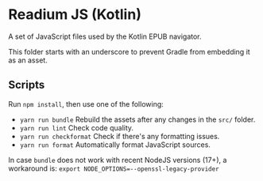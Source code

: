 # Readium JS (Kotlin)

A set of JavaScript files used by the Kotlin EPUB navigator.

This folder starts with an underscore to prevent Gradle from embedding it as an asset.

## Scripts

Run `npm install`, then use one of the following:

* `yarn run bundle` Rebuild the assets after any changes in the `src/` folder.
* `yarn run lint` Check code quality.
* `yarn run checkformat` Check if there's any formatting issues.
* `yarn run format` Automatically format JavaScript sources.

In case `bundle` does not work with recent NodeJS versions (17+), a workaround is:
`export NODE_OPTIONS=--openssl-legacy-provider`
